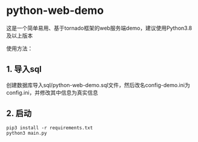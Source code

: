 # python-web-demo

这是一个简单易用、基于tornado框架的web服务端demo，建议使用Python3.8及以上版本

使用方法：

## 1. 导入sql

创建数据库导入sql/python-web-demo.sql文件，然后改名config-demo.ini为config.ini，并修改其中信息为真实信息

## 2. 启动

```shell
pip3 install -r requirements.txt
python3 main.py
```